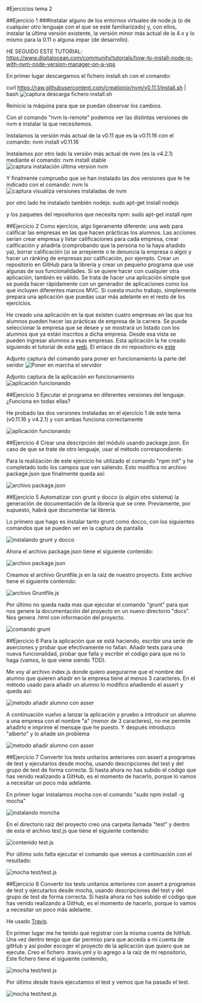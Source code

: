 #Ejercicios tema 2


##Ejercicio 1
###Instalar alguno de los entornos virtuales de node.js (o de cualquier otro lenguaje con el que se esté familiarizado) y, con ellos, instalar la última versión existente, la versión minor más actual de la 4.x y lo mismo para la 0.11 o alguna impar (de desarrollo).

HE SEGUIDO ESTE TUTORIAL: https://www.digitalocean.com/community/tutorials/how-to-install-node-js-with-nvm-node-version-manager-on-a-vps

En primer lugar descargamos el fichero install.sh con el comando:

curl https://raw.githubusercontent.com/creationix/nvm/v0.11.1/install.sh | bash
![captura descarga fichero install.sh](https://www.dropbox.com/s/syl4fjl0n2c0cot/1.png?dl=1)

Reinicio la máquina para que se puedan observar los cambios.

Con el comando "nvm ls-remote" podemos ver las distintas versiones de nvm e instalar la que necesitemos.

Instalamos la versión más actual de la v0.11 que es la v0.11.16 con el comando:
nvm install v0.11.16

Instalamos por otro lado la versión más actual de nvm (es la v4.2.1) mediante el comando:
nvm install stable 
![captura instalación última version nvm](https://www.dropbox.com/s/3bktc82dq8amujk/2.png?dl=1)

Y finalmente compruebo que se han instalado las dos versiones que le he indicado con el comando:
nvm ls
![captura visualiza versiones instaladas de nvm](https://www.dropbox.com/s/i2ebltq95393461/3.png?dl=1)

por otro lado he instalado también nodejs:
sudo apt-get install nodejs

y los paquetes del repositorios que necesita npm:
sudo apt-get install npm



##Ejercicio 2
Como ejercicio, algo ligeramente diferente: una web para calificar las empresas en las que hacen prácticas los alumnos. Las acciones serían crear empresa y listar calificaciones para cada empresa, crear calificación y añadirla (comprobando que la persona no la haya añadido ya), borrar calificación (si se arrepiente o te denuncia la empresa o algo) y hacer un ránking de empresas por calificación, por ejemplo. Crear un repositorio en GitHub para la librería y crear un pequeño programa que use algunas de sus funcionalidades. Si se quiere hacer con cualquier otra aplicación, también es válido.
Se trata de hacer una aplicación simple que se pueda hacer rápidamente con un generador de aplicaciones como los que incluyen diferentes marcos MVC. Si cuesta mucho trabajo, simplemente prepara una aplicación que puedas usar más adelante en el resto de los ejercicios.

He creado una aplicación en la que existen cuatro empresas en las que los alumnos pueden hacer las prácticas de empresa de la carrera. Se puede seleccionar la empresa que se desee y se mostrará un listado con los alumnos que ya están inscritos a dicha empresa. Desde esa vista se pueden ingresar alumnos a esas empresas. Esta aplicación la he creado siguiendo el tutorial de esta [web](http://blog.koalite.com/2011/11/tutorial-node-js-express-jquery-i-creando-la-aplicacion/). El enlace de mi repositorio es [este](https://github.com/ignaciorecuerda/aplicacion_web)

Adjunto captura del comando para poner en funcionamiento la parte del seridor
![Poner en marcha el servidor](https://www.dropbox.com/s/bwdihoxtbfm0ldm/Ejr2.4.png?dl=1)

Adjunto captura de la aplicación en funcionamiento
![aplicación funcionando](https://www.dropbox.com/s/9bxm1o5264ro5et/Ejr2.5.png?dl=1)

##Ejercicio 3
Ejecutar el programa en diferentes versiones del lenguaje. ¿Funciona en todas ellas?

He probado las dos versiones instaladas en el ejercicio 1 de este tema (v0.11.16 y v4.2.1) y con ambas funciona correctamente

![aplicación funcionando](https://www.dropbox.com/s/wecgtsrmb4145ix/Ejr3.png?dl=1)


##Ejercicio 4
Crear una descripción del módulo usando package.json. En caso de que se trate de otro lenguaje, usar el método correspondiente.

Para la realización de este ejercicio he utilizado el comando "npm init" y he completado todo los campos que van saliendo. Esto modifica mi archivo package.json que finalmente queda así:

![archivo package.json](https://www.dropbox.com/s/1p1t6r0r8y0larr/Ejr4.png?dl=1)

##Ejercicio 5
Automatizar con grunt y docco (o algún otro sistema) la generación de documentación de la librería que se cree. Previamente, por supuesto, habrá que documentar tal librería.

Lo primero que hago es instalar tanto grunt como docco, con los siguientes comandos que se pueden ver en la captura de pantalla

![instalando grunt y docco](https://www.dropbox.com/s/s1d3m1rmzshks5i/Ejr5.1.png?dl=1)

Ahora el archivo package.json tiene el siguiente contenido:

![archivo package.json](https://www.dropbox.com/s/yxpsju8qlkf1ekx/Ejr5.2.png?dl=1)

Creamos el archivo Gruntfile.js en la raiz de nuestro proyecto. Este archivo tiene el siguiente contenido:

![archivo Gruntfile.js](https://www.dropbox.com/s/0s4ruyvkb0l2cpx/Ejr5.3.png?dl=1)

Por último no queda nada mas que ejecutar el comando "grunt" para que nos genere la documentación del proyecto en un nuevo directorio "docs". Nos genera .html con información del proyecto. 

![comando grunt](https://www.dropbox.com/s/1pk2g3fdjsmh58s/Ejr5.4.png?dl=1)

##Ejercicio 6
Para la aplicación que se está haciendo, escribir una serie de aserciones y probar que efectivamente no fallan. Añadir tests para una nueva funcionalidad, probar que falla y escribir el código para que no lo haga (vamos, lo que viene siendo TDD).

Me voy al archivo index.js donde quiero asegurarme que el nombre del alumno que quieren añadir en la empresa tiene al menos 3 caracteres. En el método usado para añadir un alumno lo modifico añadiendo el assert y queda así:

![metodo añadir alumno con asser](https://www.dropbox.com/s/2m6vcu1la35kj7b/Ejr6.1.png?dl=1)

A continuación vuelvo a lanzar la aplicación y pruebo a introducir un alumno a una empresa con el nombre "a" (menor de 3 caracteres), no me permite añadirlo e imprime el mensaje que he puesto. Y después introduzco "alberto" y lo añade sin problema

![metodo añadir alumno con asser](https://www.dropbox.com/s/aumdd37xza4nuqs/Ejr6.2.png?dl=1)


##Ejercicio 7
Convertir los tests unitarios anteriores con assert a programas de test y ejecutarlos desde mocha, usando descripciones del test y del grupo de test de forma correcta. Si hasta ahora no has subido el código que has venido realizando a GitHub, es el momento de hacerlo, porque lo vamos a necesitar un poco más adelante.

En primer lugar instalamos mocha con el comando "sudo npm install -g mocha"

![instalando moncha](https://www.dropbox.com/s/dxlyquv0gqvxjrd/Ejr7.1.png?dl=1)

En el directorio raiz del proyecto creo una carpeta llamada "test" y dentro de esta el archivo test.js que tiene el siguiente contenido:

![contenido test.js](https://www.dropbox.com/s/2idiggalxq4916u/Ejr7.2.png?dl=1)

Por último solo falta ejecutar el comando que vemos a continuación con el resultado:

![mocha test/test.js](https://www.dropbox.com/s/2ifpq81vaniczwy/Ejr7.3.png?dl=1)


##Ejercicio 8
Convertir los tests unitarios anteriores con assert a programas de test y ejecutarlos desde mocha, usando descripciones del test y del grupo de test de forma correcta. Si hasta ahora no has subido el código que has venido realizando a GitHub, es el momento de hacerlo, porque lo vamos a necesitar un poco más adelante.

He usado [Travis](https://travis-ci.org).

En primer lugar me he tenido que registrar con la misma cuenta de hitHub. Una vez dentro tengo que dar permiso para que acceda a mi cuenta de gitHub y así poder escoger el proyecto de la aplicación que quiero que se ejecute.
Creo el fichero .travis.yml y lo agrego a la raiz de mi repositorio, Este fichero tiene el siguiente contenido;

![mocha test/test.js](https://www.dropbox.com/s/f7vjbqcz78v6bw4/Ejr8.1.png?dl=1)

Por último desde travis ejecutamos el test y vemos que ha pasado el test.

![mocha test/test.js](https://www.dropbox.com/s/uvzbbd1umttpgkh/Ejr8.2.png?dl=1)
